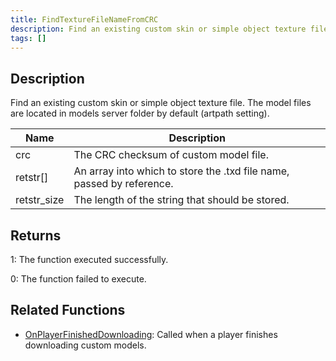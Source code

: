 ```yaml
---
title: FindTextureFileNameFromCRC
description: Find an existing custom skin or simple object texture file.
tags: []
---
```


<VersionWarn version='SA-MP 0.3.DL R1' />

## Description

Find an existing custom skin or simple object texture file. The model files are located in models server folder by default (artpath setting).

| Name        | Description                                                           |
| ----------- | --------------------------------------------------------------------- |
| crc         | The CRC checksum of custom model file.                                |
| retstr[]    | An array into which to store the .txd file name, passed by reference. |
| retstr_size | The length of the string that should be stored.                       |

## Returns

1: The function executed successfully.

0: The function failed to execute.

## Related Functions

- [OnPlayerFinishedDownloading](../callbacks/OnPlayerFinishedDownloading): Called when a player finishes downloading custom models.
